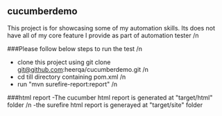 ## cucumberdemo
This project is for showcasing some of my automation skills. Its does not have all of my core feature I provide as part of automation tester  /n

###Please follow below steps to run the test /n
- clone this project using git clone git@github.com:heerqa/cucumberdemo.git /n
- cd till directory containing pom.xml /n
- run "mvn surefire-report:report" /n

###html report
-The cucumber html report is generated at "target/html" folder /n
-the surefire html report is generayed at "target/site" folder
